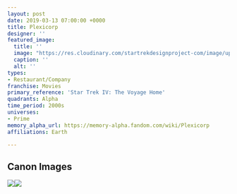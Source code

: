 ```yaml
---
layout: post
date: 2019-03-13 07:00:00 +0000
title: Plexicorp
designer: ''
featured_image:
  title: ''
  image: "https://res.cloudinary.com/startrekdesignproject-com/image/upload/v1554920240/Plexicorp.png"
  caption: ''
  alt: ''
types:
- Restaurant/Company
franchise: Movies
primary_reference: 'Star Trek IV: The Voyage Home'
quadrants: Alpha
time_period: 2000s
universes:
- Prime
memory_alpha_url: https://memory-alpha.fandom.com/wiki/Plexicorp
affiliations: Earth

---
```

## Canon Images

![](https://res.cloudinary.com/startrekdesignproject-com/image/upload/v1552524565/STVoyageHome_Plexicorp1.jpg)![](https://res.cloudinary.com/startrekdesignproject-com/image/upload/v1552524565/STVoyageHome_Plexicorp2.jpg)